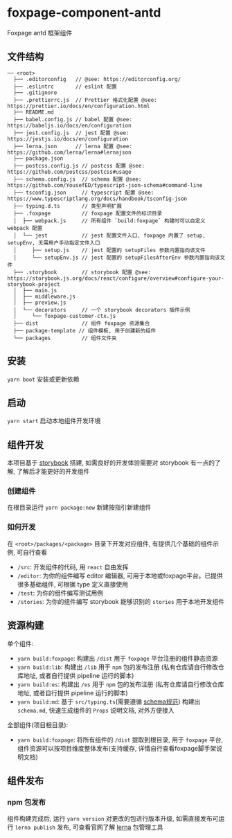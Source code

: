 # foxpage-component-antd

Foxpage antd 框架组件
## 文件结构
``` text
── <root>
  ├── .editorconfig   // @see: https://editorconfig.org/
  ├── .eslintrc       // eslint 配置
  ├── .gitignore
  ├── .prettierrc.js  // Prettier 格式化配置 @see: https://prettier.io/docs/en/configuration.html
  ├── README.md
  ├── babel.config.js // babel 配置 @see: https://babeljs.io/docs/en/configuration
  ├── jest.config.js  // jest 配置 @see: https://jestjs.io/docs/en/configuration
  ├── lerna.json      // lerna 配置 @see: https://github.com/lerna/lerna#lernajson
  ├── package.json
  ├── postcss.config.js // postcss 配置 @see: https://github.com/postcss/postcss#usage
  ├── schema.config.js  // schema 配置 @see: https://github.com/YousefED/typescript-json-schema#command-line
  ├── tsconfig.json     // typescript 配置 @see: https://www.typescriptlang.org/docs/handbook/tsconfig-json
  ├── typing.d.ts       // 类型声明扩展
  ├── .foxpage          // foxpage 配置文件的标识目录
  │  ├── webpack.js     // 所有组件 `build:foxpage` 构建时可以自定义 webpack 配置
  │  └── jest           // jest 配置文件入口, foxpage 内置了 setup, setupEnv, 无需用户手动指定文件入口
  │     ├── setup.js    // jest 配置的 setupFiles 参数内置指向该文件
  │     └── setupEnv.js // jest 配置的 setupFilesAfterEnv 参数内置指向该文件
  ├── .storybook        // storybook 配置 @see: https://storybook.js.org/docs/react/configure/overview#configure-your-storybook-project
  │  ├── main.js
  │  ├── middleware.js
  │  ├── preview.js
  │  └── decorators     // 一个 storybook decorators 插件示例
  │     └── foxpage-customer-ctx.js
  ├── dist              // 组件 foxpage 资源集合
  ├── package-template // 组件模板, 用于创建新的组件
  └── packages          // 组件文件夹
```

## 安装

`yarn boot` 安装或更新依赖
## 启动

`yarn start` 启动本地组件开发环境

## 组件开发

本项目基于 [storybook](https://storybook.js.org/) 搭建, 如需良好的开发体验需要对 storybook 有一点的了解, 了解后才能更好的开发组件

### 创建组件

在根目录运行 `yarn package:new` 新建按指引新建组件

### 如何开发

在 `<root>/packages/<package>` 目录下开发对应组件, 有提供几个基础的组件示例, 可自行查看

- `/src`: 开发组件的代码, 用 `react` 自由发挥
- `/editor`: 为你的组件编写 editor 编辑器, 可用于本地或foxpage平台。已提供很多基础组件, 可根据 type 定义直接使用
- `/test`: 为你的组件编写测试用例
- `/stories`: 为你的组件编写 storybook 能够识别的 `stories` 用于本地开发组件

## 资源构建

单个组件:

- `yarn build:foxpage`: 构建出 `/dist` 用于 `foxpage` 平台注册的组件静态资源
- `yarn build:lib`: 构建出 `/lib` 用于 `npm` 包的发布注册 (私有仓库请自行修改仓库地址, 或者自行提供 pipeline 运行的脚本)
- `yarn build:es`: 构建出 `/es` 用于 `npm` 包的发布注册 (私有仓库请自行修改仓库地址, 或者自行提供 pipeline 运行的脚本)
- `yarn build:md`: 基于 `src/typing.ts`(需要遵循 [schema规范](https://github.com/YousefED/typescript-json-schema/blob/master/api.md)) 构建出 `schema.md`, 快速生成组件的 `Props` 说明文档, 对外方便接入

全部组件(项目根目录):

- `yarn build:foxpage`: 将所有组件的 `/dist` 提取到根目录, 用于 `foxpage` 平台, 组件资源可以按项目维度整体发布(支持缓存, 详情自行查看foxpage脚手架说明文档)

## 组件发布

### npm 包发布

组件构建完成后, 运行 `yarn version` 对更改的包进行版本升级, 如需直接发布可运行 `lerna publish` 发布, 可查看官网了解 [lerna](https://lerna.js.org/) 包管理工具
